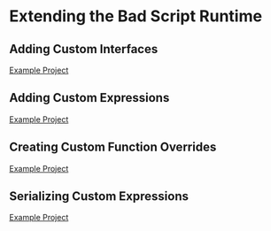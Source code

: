 # Extending the Bad Script Runtime

## Adding Custom Interfaces

[Example Project](https://github.com/ByteChkR/BadScript/tree/master/examples/BadScript.Examples.ScriptInterfaces)

## Adding Custom Expressions

[Example Project](https://github.com/ByteChkR/BadScript/tree/master/examples/BadScript.Examples.SimpleCustomExpression)

## Creating Custom Function Overrides

[Example Project](https://github.com/ByteChkR/BadScript/tree/master/examples/BadScript.Examples.SimpleCustomExpression)

## Serializing Custom Expressions

[Example Project](https://github.com/ByteChkR/BadScript/tree/master/examples/BadScript.Examples.SimpleCustomExpression)
